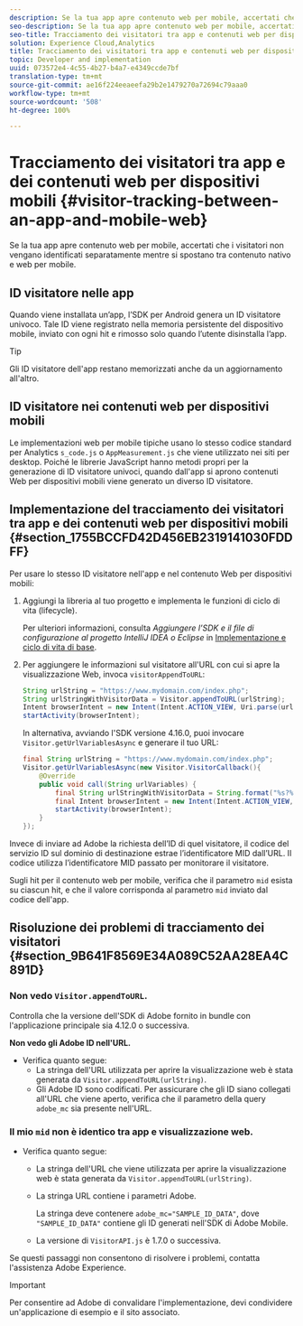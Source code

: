 ```yaml
---
description: Se la tua app apre contenuto web per mobile, accertati che i visitatori non vengano identificati separatamente mentre si spostano tra contenuto nativo e web per mobile.
seo-description: Se la tua app apre contenuto web per mobile, accertati che i visitatori non vengano identificati separatamente mentre si spostano tra contenuto nativo e web per mobile.
seo-title: Tracciamento dei visitatori tra app e contenuti web per dispositivi mobili
solution: Experience Cloud,Analytics
title: Tracciamento dei visitatori tra app e contenuti web per dispositivi mobili
topic: Developer and implementation
uuid: 073572e4-4c55-4b27-b4a7-e4349ccde7bf
translation-type: tm+mt
source-git-commit: ae16f224eeaeefa29b2e1479270a72694c79aaa0
workflow-type: tm+mt
source-wordcount: '508'
ht-degree: 100%

---
```



# Tracciamento dei visitatori tra app e dei contenuti web per dispositivi mobili {#visitor-tracking-between-an-app-and-mobile-web}

Se la tua app apre contenuto web per mobile, accertati che i visitatori non vengano identificati separatamente mentre si spostano tra contenuto nativo e web per mobile.

## ID visitatore nelle app

Quando viene installata un’app, l’SDK per Android genera un ID visitatore univoco. Tale ID viene registrato nella memoria persistente del dispositivo mobile, inviato con ogni hit e rimosso solo quando l’utente disinstalla l’app.

>[!TIP]
>
>Gli ID visitatore dell&#39;app restano memorizzati anche da un aggiornamento all&#39;altro.

## ID visitatore nei contenuti web per dispositivi mobili

Le implementazioni web per mobile tipiche usano lo stesso codice standard per Analytics `s_code.js` o `AppMeasurement.js` che viene utilizzato nei siti per desktop. Poiché le librerie JavaScript hanno metodi propri per la generazione di ID visitatore univoci, quando dall&#39;app si aprono contenuti Web per dispositivi mobili viene generato un diverso ID visitatore.

## Implementazione del tracciamento dei visitatori tra app e dei contenuti web per dispositivi mobili {#section_1755BCCFD42D456EB2319141030FDDFF}

Per usare lo stesso ID visitatore nell&#39;app e nel contenuto Web per dispositivi mobili:

1. Aggiungi la libreria al tuo progetto e implementa le funzioni di ciclo di vita (lifecycle).

   Per ulteriori informazioni, consulta *Aggiungere l’SDK e il file di configurazione al progetto IntelliJ IDEA o Eclipse* in [Implementazione e ciclo di vita di base](/help/android/getting-started/dev-qs.md).

1. Per aggiungere le informazioni sul visitatore all&#39;URL con cui si apre la visualizzazione Web, invoca `visitorAppendToURL`:

   ```java
   String urlString = "https://www.mydomain.com/index.php"; 
   String urlStringWithVisitorData = Visitor.appendToURL(urlString); 
   Intent browserIntent = new Intent(Intent.ACTION_VIEW, Uri.parse(urlStringWithVisitorData)); 
   startActivity(browserIntent);
   ```

   In alternativa, avviando l&#39;SDK versione 4.16.0, puoi invocare `Visitor.getUrlVariablesAsync` e generare il tuo URL:

   ```java
   final String urlString = "https://www.mydomain.com/index.php"; 
   Visitor.getUrlVariablesAsync(new Visitor.VisitorCallback(){ 
       @Override 
       public void call(String urlVariables) { 
           final String urlStringWithVisitorData = String.format("%s?%s", urlString, urlVariables); 
           final Intent browserIntent = new Intent(Intent.ACTION_VIEW, Uri.parse(urlStringWithVisitorData)); 
           startActivity(browserIntent); 
       } 
   });
   ```

Invece di inviare ad Adobe la richiesta dell’ID di quel visitatore, il codice del servizio ID sul dominio di destinazione estrae l’identificatore MID dall’URL. Il codice utilizza l’identificatore MID passato per monitorare il visitatore.

Sugli hit per il contenuto web per mobile, verifica che il parametro `mid` esista su ciascun hit, e che il valore corrisponda al parametro `mid` inviato dal codice dell&#39;app.

## Risoluzione dei problemi di tracciamento dei visitatori {#section_9B641F8569E34A089C52AA28EA4C891D}

### Non vedo `Visitor.appendToURL`.

Controlla che la versione dell&#39;SDK di Adobe fornito in bundle con l&#39;applicazione principale sia 4.12.0 o successiva.

**Non vedo gli Adobe ID nell&#39;URL.**

* Verifica quanto segue:
   * La stringa dell&#39;URL utilizzata per aprire la visualizzazione web è stata generata da `Visitor.appendToURL(urlString)`.
   * Gli Adobe ID sono codificati. 
Per assicurare che gli ID siano collegati all&#39;URL che viene aperto, verifica che il parametro della query `adobe_mc` sia presente nell&#39;URL.

### Il mio `mid` non è identico tra app e visualizzazione web.

* Verifica quanto segue:

   * La stringa dell&#39;URL che viene utilizzata per aprire la visualizzazione web è stata generata da `Visitor.appendToURL(urlString)`.
   * La stringa URL contiene i parametri Adobe.

      La stringa deve contenere `adobe_mc="SAMPLE_ID_DATA"`, dove `"SAMPLE_ID_DATA"` contiene gli ID generati nell&#39;SDK di Adobe Mobile.
   * La versione di `VisitorAPI.js` è 1.7.0 o successiva.

Se questi passaggi non consentono di risolvere i problemi, contatta l&#39;assistenza Adobe Experience.

>[!IMPORTANT]
>
>Per consentire ad Adobe di convalidare l&#39;implementazione, devi condividere un&#39;applicazione di esempio e il sito associato.

